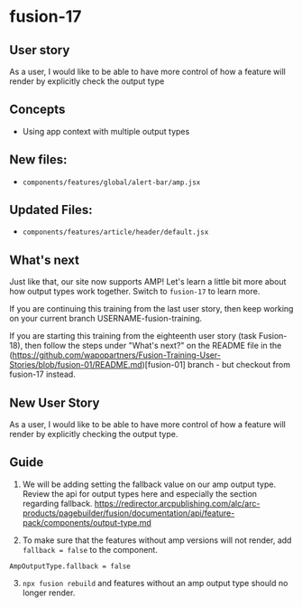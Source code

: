 # fusion-17

## User story
As a user, I would like to be able to have more control of how a feature will render by explicitly check the output type

## Concepts
- Using app context with multiple output types

## New files:
-  `components/features/global/alert-bar/amp.jsx`

## Updated Files:
-  `components/features/article/header/default.jsx`

## What's next
Just like that, our site now supports AMP! Let's learn a little bit more about how output types work together. Switch to `fusion-17` to learn more.

If you are continuing this training from the last user story, then keep working on your current branch USERNAME-fusion-training.

If you are starting this training from the eighteenth user story (task Fusion-18), then follow the steps under "What's next?" on the README file in the (https://github.com/wapopartners/Fusion-Training-User-Stories/blob/fusion-01/README.md)[fusion-01] branch - but checkout from fusion-17 instead.

## New User Story

As a user, I would like to be able to have more control of how a feature will render by explicitly checking the output type.

## Guide

1. We will be adding setting the fallback value on our amp output type. Review the api for output types here and especially the section regarding fallback. https://redirector.arcpublishing.com/alc/arc-products/pagebuilder/fusion/documentation/api/feature-pack/components/output-type.md

2. To make sure that the features without amp versions will not render, add `fallback = false` to the component.
```
AmpOutputType.fallback = false
```

3. `npx fusion rebuild` and features without an amp output type should no longer render.